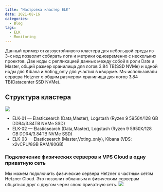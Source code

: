 ```yaml
---
title: "Настройка кластер ELK"
date: 2021-08-16
categories:
  - Blog
tags:
  - ELK
  - Monitoring
---
```

 Данный пример отказоустойчивого кластера для небольшой среды из 3-х нод позволит собирать логи и метрики одновременно с нескольких проектов. Две ноды с репликацией данных между собой в роли Date и Master, общий размер хранилища для логов 3.84 TB(SSD NVMe) и одной ноды для Kibana и Voting_only для участия в кворуме. Мы использовали сервера Hetzner c общим размером хранилища для логов 3.84 TB(Datacenter SSD NVMe).

## Структура кластера
<img src="https://dzatulin.github.io/assets/images/cluster.jpg">

* ELK-01 — Elasticsearch (Data,Master), Logstash (Ryzen 9 5950X/128 GB DDR4/3.84TB NVMe SSD)
* ELK-02 — Elasticsearch (Data,Master), Logstash (Ryzen 9 5950X/128 GB DDR4/3.84TB NVMe SSD)
* ELK-03 — Elasticsearch (Master,Voting_only), Kibana (VDS: x2vCPU/8GB RAM/80GB)

### Подключение физических серверов и VPS Cloud в одну приватную сеть
Мы можем подключить физические сервера Hetzner к частным сетям Hetzner Cloud. Это позволит облачным и физическим серверам общаться друг с другом через свою приватную сеть. 
<img src="https://dzatulin.github.io/assets/images/network_elk.jpg">
